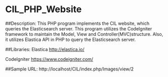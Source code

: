 # CIL_PHP_Website

##Description: 
This PHP program implements the CIL website, which queries the Elasticsearch server. This program utilizes the CodeIgniter framework to maintain the Model, View and Controller(MVC)structure. Also, it utilizes Elastica API in PHP to query the Elasticsearch server.

##Libraries:
Elastica http://elastica.io/

CodeIgniter https://www.codeigniter.com/

##Sample URL:
http://localhost/CIL/index.php/Images/view/2
